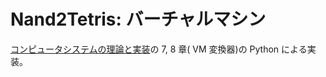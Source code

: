 # Nand2Tetris: バーチャルマシン

[コンピュータシステムの理論と実装](https://www.oreilly.co.jp/books/9784814400874/)の 7, 8 章( VM 変換器)の Python による実装。
